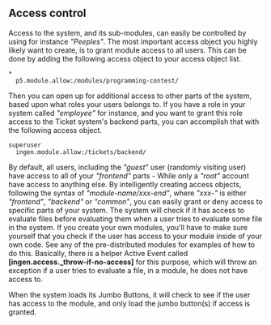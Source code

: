 
## Access control

Access to the system, and its sub-modules, can easily be controlled by using for instance
_"Peeples"_. The most important access object you highly likely want to create, is to
grant module access to all users. This can be done by adding the following access object
to your access object list.

```hyperlambda
*
  p5.module.allow:/modules/programming-contest/
```

Then you can open up for additional access to other parts of the system, based upon what
roles your users belongs to. If you have a role in your system called _"employee"_ for instance,
and you want to grant this role access to the Ticket system's backend parts, you can accomplish
that with the following access object.

```hyperlambda
superuser
  ingen.module.allow:/tickets/backend/
```

By default, all users, including the _"guest"_ user (randomly visiting user) have access to
all of your _"frontend"_ parts - While only a _"root"_ account have access to anything else.
By intelligently creating access objects, following the syntax of _"module-name/xxx-end"_,
where _"xxx-"_ is either _"frontend"_, _"backend"_ or _"common"_, you can easily grant or
deny access to specific parts of your system. The system will check if it has access to
evaluate files before evaluating them when a user tries to evaluate some file in the
system. If you create your own modules, you'll have to make sure yourself that you check
if the user has access to your module inside of your own code. See any of the pre-distributed
modules for examples of how to do this. Basically, there is a helper Active Event called
**[ingen.access.\_throw-if-no-access]** for this purpose, which will throw an exception
if a user tries to evaluate a file, in a module, he does not have access to.

When the system loads its Jumbo Buttons, it will check to see if the user
has access to the module, and only load the jumbo button(s) if access is granted.
